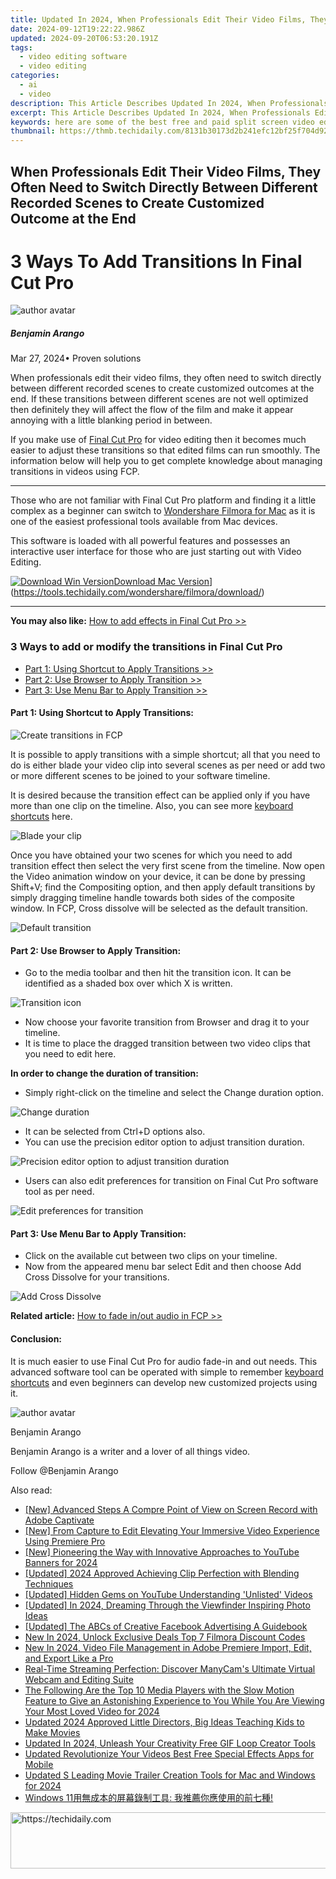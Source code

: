 ```yaml
---
title: Updated In 2024, When Professionals Edit Their Video Films, They Often Need to Switch Directly Between Different Recorded Scenes to Create Customized Outcome at the End
date: 2024-09-12T19:22:22.986Z
updated: 2024-09-20T06:53:20.191Z
tags: 
  - video editing software
  - video editing
categories: 
  - ai
  - video
description: This Article Describes Updated In 2024, When Professionals Edit Their Video Films, They Often Need to Switch Directly Between Different Recorded Scenes to Create Customized Outcome at the End
excerpt: This Article Describes Updated In 2024, When Professionals Edit Their Video Films, They Often Need to Switch Directly Between Different Recorded Scenes to Create Customized Outcome at the End
keywords: here are some of the best free and paid split screen video editors and makers that you can use online and offline,keep the audio and video in precise form with the help of the ogg format choose the best ogg convertor and get them in the desired format when required,find the suggestions for sites that are alternatives to the filmora coupon code reddit these coupon sites offer different deals and discounts,this regularly updated mac video editor works perfectly on mavericks and stands out attributing to its prominent video editing features and easiness,when professionals edit their video films they often need to switch directly between different recorded scenes to create customized outcome at the end,here i collect the top 5 high definition video editing software programs out there in the market now read on and try them out,here are some of the best free online glitch effect generators you can use to edit photos and videos
thumbnail: https://thmb.techidaily.com/8131b30173d2b241efc12bf25f704d9229322eedc156666a853f82f3e47dee0b.jpg
---
```


## When Professionals Edit Their Video Films, They Often Need to Switch Directly Between Different Recorded Scenes to Create Customized Outcome at the End

# 3 Ways To Add Transitions In Final Cut Pro

![author avatar](https://images.wondershare.com/filmora/article-images/benjamin-arango-author.jpg)

##### Benjamin Arango

 Mar 27, 2024• Proven solutions

When professionals edit their video films, they often need to switch directly between different recorded scenes to create customized outcomes at the end. If these transitions between different scenes are not well optimized then definitely they will affect the flow of the film and make it appear annoying with a little blanking period in between.

If you make use of [Final Cut Pro](https://tools.techidaily.com/wondershare/filmora/download/) for video editing then it becomes much easier to adjust these transitions so that edited films can run smoothly. The information below will help you to get complete knowledge about managing transitions in videos using FCP.

---

Those who are not familiar with Final Cut Pro platform and finding it a little complex as a beginner can switch to [Wondershare Filmora for Mac](https://tools.techidaily.com/wondershare/filmora/download/) as it is one of the easiest professional tools available from Mac devices.

This software is loaded with all powerful features and possesses an interactive user interface for those who are just starting out with Video Editing.

[![Download Win Version](https://images.wondershare.com/filmora/guide/download-btn-win.jpg)](https://tools.techidaily.com/wondershare/filmora/download/)[Download Mac Version](https://images.wondershare.com/filmora/guide/download-btn-mac.jpg)](https://tools.techidaily.com/wondershare/filmora/download/)

---

**You may also like:** [How to add effects in Final Cut Pro >>](https://tools.techidaily.com/wondershare/filmora/download/)

### 3 Ways to add or modify the transitions in Final Cut Pro

* [Part 1: Using Shortcut to Apply Transitions >>](#part1)
* [Part 2: Use Browser to Apply Transition >>](#part2)
* [Part 3: Use Menu Bar to Apply Transition >>](#part3)

#### **Part 1: Using Shortcut to Apply Transitions:**

![Create transitions in FCP](https://images.wondershare.com/filmora/article-images/add-transitions-in-fcp-1.png)

It is possible to apply transitions with a simple shortcut; all that you need to do is either blade your video clip into several scenes as per need or add two or more different scenes to be joined to your software timeline.

It is desired because the transition effect can be applied only if you have more than one clip on the timeline. Also, you can see more [keyboard shortcuts](https://tools.techidaily.com/wondershare/filmora/download/) here.

![Blade your clip ](https://images.wondershare.com/filmora/article-images/add-transitions-in-fcp-2.png)

Once you have obtained your two scenes for which you need to add transition effect then select the very first scene from the timeline. Now open the Video animation window on your device, it can be done by pressing Shift+V; find the Compositing option, and then apply default transitions by simply dragging timeline handle towards both sides of the composite window. In FCP, Cross dissolve will be selected as the default transition.

![Default transition](https://images.wondershare.com/filmora/article-images/add-transitions-in-fcp-3.png)

#### **Part 2: Use Browser to Apply Transition:**

* Go to the media toolbar and then hit the transition icon. It can be identified as a shaded box over which X is written.

![Transition icon ](https://images.wondershare.com/filmora/article-images/add-transitions-in-fcp-4.png)

* Now choose your favorite transition from Browser and drag it to your timeline.
* It is time to place the dragged transition between two video clips that you need to edit here.

**In order to change the duration of transition:**

* Simply right-click on the timeline and select the Change duration option.

![Change duration](https://images.wondershare.com/filmora/article-images/add-transitions-in-fcp-5.png)

* It can be selected from Ctrl+D options also.
* You can use the precision editor option to adjust transition duration.

![ Precision editor option to adjust transition duration ](https://images.wondershare.com/filmora/article-images/add-transitions-in-fcp-6.png)

* Users can also edit preferences for transition on Final Cut Pro software tool as per need.

![ Edit preferences for transition](https://images.wondershare.com/filmora/article-images/add-transitions-in-fcp-7.png)

#### **Part 3: Use Menu Bar to Apply Transition:**

* Click on the available cut between two clips on your timeline.
* Now from the appeared menu bar select Edit and then choose Add Cross Dissolve for your transitions.

![Add Cross Dissolve](https://images.wondershare.com/filmora/article-images/add-transitions-in-fcp-8.png)

**Related article:** [How to fade in/out audio in FCP >>](https://tools.techidaily.com/wondershare/filmora/download/)

#### **Conclusion:**

It is much easier to use Final Cut Pro for audio fade-in and out needs. This advanced software tool can be operated with simple to remember [keyboard shortcuts](https://tools.techidaily.com/wondershare/filmora/download/) and even beginners can develop new customized projects using it.

![author avatar](https://images.wondershare.com/filmora/article-images/benjamin-arango-author.jpg)

Benjamin Arango

Benjamin Arango is a writer and a lover of all things video.

Follow @Benjamin Arango

<ins class="adsbygoogle"
      style="display:block"
      data-ad-client="ca-pub-7571918770474297"
      data-ad-slot="8358498916"
      data-ad-format="auto"
      data-full-width-responsive="true"></ins>

<span class="atpl-alsoreadstyle">Also read:</span>
<div><ul>
<li><a href="https://screen-sharing-recording.techidaily.com/new-advanced-steps-a-compre-point-of-view-on-screen-record-with-adobe-captivate/"><u>[New] Advanced Steps A Compre Point of View on Screen Record with Adobe Captivate</u></a></li>
<li><a href="https://some-knowledge.techidaily.com/new-from-capture-to-edit-elevating-your-immersive-video-experience-using-premiere-pro/"><u>[New] From Capture to Edit Elevating Your Immersive Video Experience Using Premiere Pro</u></a></li>
<li><a href="https://youtube-lab.techidaily.com/ioneering-the-way-with-innovative-approaches-to-youtube-banners-for-2024/"><u>[New] Pioneering the Way with Innovative Approaches to YouTube Banners for 2024</u></a></li>
<li><a href="https://screen-mirroring-recording.techidaily.com/updated-2024-approved-achieving-clip-perfection-with-blending-techniques/"><u>[Updated] 2024 Approved Achieving Clip Perfection with Blending Techniques</u></a></li>
<li><a href="https://facebook-video-footage.techidaily.com/updated-hidden-gems-on-youtube-understanding-unlisted-videos/"><u>[Updated] Hidden Gems on YouTube Understanding 'Unlisted' Videos</u></a></li>
<li><a href="https://instagram-video-files.techidaily.com/updated-in-2024-dreaming-through-the-viewfinder-inspiring-photo-ideas/"><u>[Updated] In 2024, Dreaming Through the Viewfinder Inspiring Photo Ideas</u></a></li>
<li><a href="https://facebook-video-recording.techidaily.com/updated-the-abcs-of-creative-facebook-advertising-a-guidebook/"><u>[Updated] The ABCs of Creative Facebook Advertising A Guidebook</u></a></li>
<li><a href="https://ai-video-tools.techidaily.com/new-in-2024-unlock-exclusive-deals-top-7-filmora-discount-codes/"><u>New In 2024, Unlock Exclusive Deals Top 7 Filmora Discount Codes</u></a></li>
<li><a href="https://ai-video-tools.techidaily.com/new-in-2024-video-file-management-in-adobe-premiere-import-edit-and-export-like-a-pro/"><u>New In 2024, Video File Management in Adobe Premiere Import, Edit, and Export Like a Pro</u></a></li>
<li><a href="https://solve-helper.techidaily.com/real-time-streaming-perfection-discover-manycams-ultimate-virtual-webcam-and-editing-suite/"><u>Real-Time Streaming Perfection: Discover ManyCam's Ultimate Virtual Webcam and Editing Suite</u></a></li>
<li><a href="https://ai-video-tools.techidaily.com/the-following-are-the-top-10-media-players-with-the-slow-motion-feature-to-give-an-astonishing-experience-to-you-while-you-are-viewing-your-most-loved-video/"><u>The Following Are the Top 10 Media Players with the Slow Motion Feature to Give an Astonishing Experience to You While You Are Viewing Your Most Loved Video for 2024</u></a></li>
<li><a href="https://ai-video-tools.techidaily.com/updated-2024-approved-little-directors-big-ideas-teaching-kids-to-make-movies/"><u>Updated 2024 Approved Little Directors, Big Ideas Teaching Kids to Make Movies</u></a></li>
<li><a href="https://ai-video-tools.techidaily.com/updated-in-2024-unleash-your-creativity-free-gif-loop-creator-tools/"><u>Updated In 2024, Unleash Your Creativity Free GIF Loop Creator Tools</u></a></li>
<li><a href="https://ai-video-tools.techidaily.com/updated-revolutionize-your-videos-best-free-special-effects-apps-for-mobile/"><u>Updated Revolutionize Your Videos Best Free Special Effects Apps for Mobile</u></a></li>
<li><a href="https://ai-video-tools.techidaily.com/updated-s-leading-movie-trailer-creation-tools-for-mac-and-windows-for-2024/"><u>Updated S Leading Movie Trailer Creation Tools for Mac and Windows for 2024</u></a></li>
<li><a href="https://tech-savvy.techidaily.com/windows-11/"><u>Windows 11用無成本的屏幕錄制工具: 我推薦你應使用的前七種!</u></a></li>
</ul></div>

<!-- affiliate ads begin -->
<a href="https://imp.i357552.net/c/5597632/1030380/11832" target="_top" id="1030380">
  <img src="//a.impactradius-go.com/display-ad/11832-1030380" border="0" alt="https://techidaily.com" width="720" height="90"/>
</a>
<img height="0" width="0" src="https://imp.i357552.net/i/5597632/1030380/11832" style="position:absolute;visibility:hidden;" border="0" />
<!-- affiliate ads end -->

